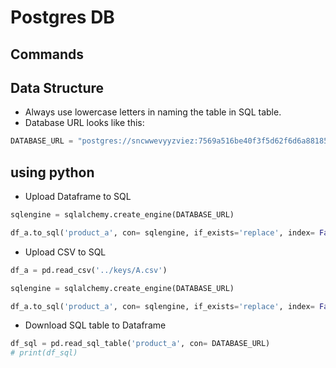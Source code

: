 # Postgres DB

## Commands

## Data Structure

- Always use lowercase letters in naming the table in SQL table.
- Database URL looks like this:

```py
DATABASE_URL = "postgres://sncwwevyyzviez:7569a516be40f3f5d62f6d6a881856771c5f1ade86096b96dabeb01bef14c37@ec2-54-247-96-169.eu-west-1.compute.amazonaws.com:5432/dm8m5ustplad3"
```

## using python

- Upload Dataframe to SQL

```py
sqlengine = sqlalchemy.create_engine(DATABASE_URL)

df_a.to_sql('product_a', con= sqlengine, if_exists='replace', index= False)
```

- Upload CSV to SQL

```py
df_a = pd.read_csv('../keys/A.csv')

sqlengine = sqlalchemy.create_engine(DATABASE_URL)

df_a.to_sql('product_a', con= sqlengine, if_exists='replace', index= False)

```

- Download SQL table to Dataframe

```py
df_sql = pd.read_sql_table('product_a', con= DATABASE_URL)
# print(df_sql)
```
